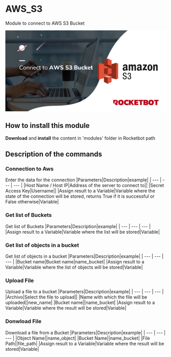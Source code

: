 



# AWS_S3
  
Module to connect to AWS S3 Bucket  
  
![banner](imgs/Banner_AWS_S3.jpg)
## How to install this module
  
__Download__ and __install__ the content in 'modules' folder in Rocketbot path  



## Description of the commands

### Connection to Aws
  
Enter the data for the connection
|Parameters|Description|example|
| --- | --- | --- |
|Host Name / Host IP|Address of the server to connect to||
|Secret Access Key|Username||
|Assign result to a Variable|Variable where the state of the connection will be stored, returns True if it is successful or False otherwise|Variable|

### Get list of Buckets
  
Get list of Buckets
|Parameters|Description|example|
| --- | --- | --- |
|Assign result to a Variable|Variable where the list will be stored|Variable|

### Get list of objects in a bucket
  
Get list of objects in a bucket
|Parameters|Description|example|
| --- | --- | --- |
|Bucket name|Bucket name|name_bucket|
|Assign result to a Variable|Variable where the list of objects will be stored|Variable|

### Upload File
  
Upload a file to a bucket
|Parameters|Description|example|
| --- | --- | --- |
|Archivo|Select the file to upload||
|Name with which the file will be uploaded||new_name|
|Bucket name||name_bucket|
|Assign result to a Variable|Variable where the result will be stored|Variable|

### Donwload File
  
Download a file from a Bucket
|Parameters|Description|example|
| --- | --- | --- |
|Object Name||name_object|
|Bucket Name||name_bucket|
|File Path||file_path|
|Assign result to a Variable|Variable where the result will be stored|Variable|
